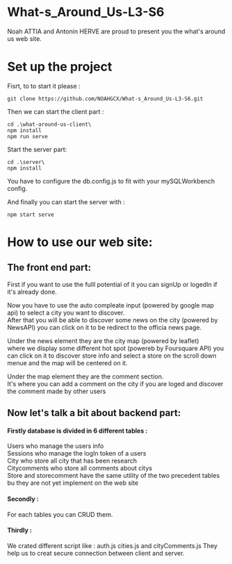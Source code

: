 # What-s_Around_Us-L3-S6

Noah ATTIA and Antonin HERVE are proud to present you the what's around us web site.

<h1>Set up the project</h1>

Fisrt, to to start it please :

    git clone https://github.com/NOAHGCX/What-s_Around_Us-L3-S6.git

Then we can start the client part :

    cd .\what-around-us-client\
    npm install
    npm run serve

Start the server part:

    cd .\server\
    npm install

You have to configure the db.config.js to fit with your mySQLWorkbench config.

And finally you can start the server with :

    npm start serve


<h1>How to use our web site:</h1>

<h2>The front end part:</h2>

First if you want to use the fulll potential of it you can signUp or logedIn if it's already done.</br>

Now you have to use the auto compleate input (powered by google map api) to select a city you want to discover.</br>
After that you will be able to discover some news on the city (powered by NewsAPI) 
you can click on it to be redirect to the officia news page.</br>

Under the news element they are the city map (powered by leaflet)</br>
where we display some different hot spot (powereb by Foursquare API) 
you can click on it to discover store info and select a store on the scroll down menue and the map will be centered on it.</br>

Under the map element they are the comment section.</br>
It's where you can add a comment on the city if you are loged
and discover the comment made by other users</br>

<h2>Now let's talk a bit about backend part:</h2>

<h4>Firstly database is divided in 6 different tables :</h4>

Users who manage the users info </br>
Sessions who manage the logIn token of a users </br>
City who store all city that has been research </br>
Citycomments who store all comments about citys   </br>
Store and storecomment have the same utility of the two precedent tables bu they are not yet implement on the web site

<h4>Secondly :</h4>

For each tables you can CRUD them.

<h4>Thirdly :</h4>

We crated different script like : auth.js cities.js and cityComments.js 
They help us to creat secure connection between client and server.

